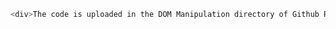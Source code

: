 ```sh {"id":"01J3WER5VW40RVSJPW9DNXZ08R"}
<div>The code is uploaded in the DOM Manipulation directory of Github Repository name <a href="https://github.com/PS3012/Geekster_Assignments"Geekster Assignments</a></div>
```